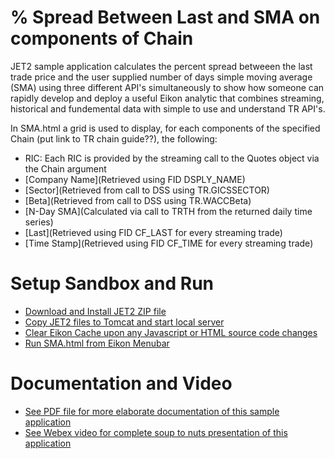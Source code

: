 # % Spread Between Last and SMA on components of Chain

JET2 sample application calculates the percent spread betweeen the last trade price and the user supplied number of days simple moving average (SMA) using three different API's simultaneously to show how someone can rapidly develop and deploy a useful Eikon analytic that combines streaming, historical and fundemental data with simple to use and understand TR API's.  

In SMA.html a grid is used to display, for each components of the specified Chain (put link to TR chain guide??), the following:

- RIC: Each RIC is provided by the streaming call to the Quotes object via the Chain argument
- [Company Name](Retrieved using FID DSPLY_NAME)
- [Sector](Retrieved from call to DSS using TR.GICSSECTOR)
- [Beta](Retrieved from call to DSS using TR.WACCBeta)
- [N-Day SMA](Calculated via call to TRTH from the returned daily time series)
- [Last](Retrieved using FID CF_LAST for every streaming trade)
- [Time Stamp](Retrieved using FID CF_TIME for every streaming trade)

# Setup Sandbox and Run

- [Download and Install JET2 ZIP file]()
- [Copy JET2 files to Tomcat and start local server]()
- [Clear Eikon Cache upon any Javascript or HTML source code changes]()
- [Run SMA.html from Eikon Menubar]()

# Documentation and Video

- [See PDF file for more elaborate documentation of this sample application]()
- [See Webex video for complete soup to nuts presentation of this application]()
